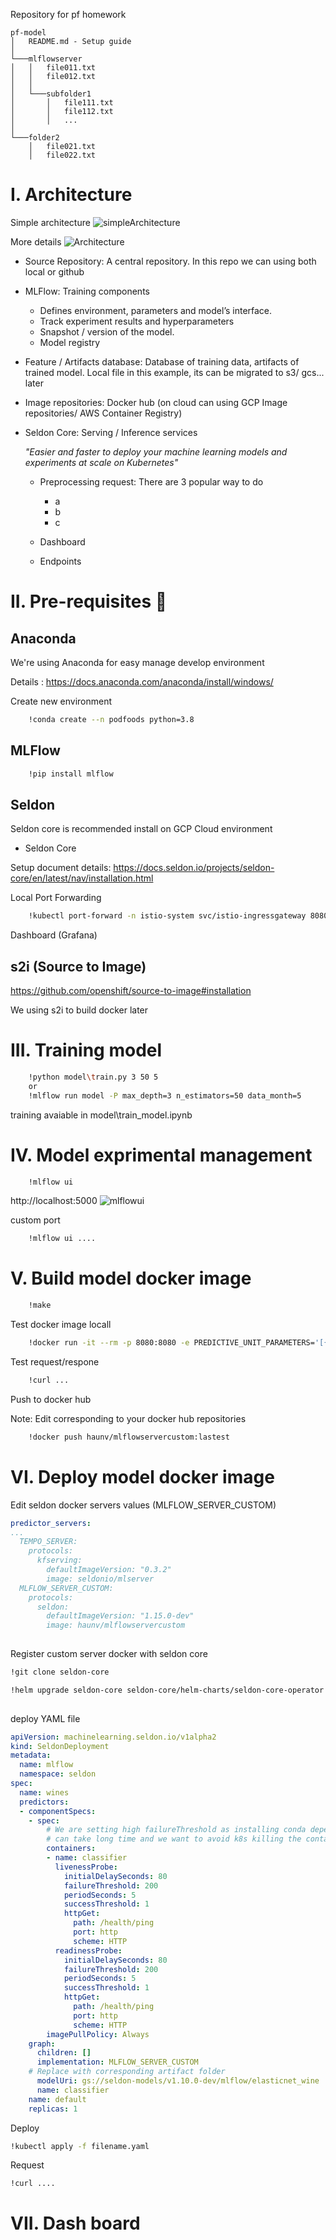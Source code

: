 Repository for pf homework

```
pf-model
│   README.md - Setup guide
│
└───mlflowserver
│   │   file011.txt
│   │   file012.txt
│   │
│   └───subfolder1
│       │   file111.txt
│       │   file112.txt
│       │   ...
│   
└───folder2
    │   file021.txt
    │   file022.txt
```

# I. Architecture

Simple architecture
![simpleArchitecture](images/simple-architecture.png)

More details
![Architecture](images/architecture.png)

- Source Repository: A central repository. In this repo we can using both local or github

- MLFlow: Training components

    - Defines environment, parameters and model’s interface.
    - Track experiment results and hyperparameters
    - Snapshot / version of the model.
    - Model registry

- Feature / Artifacts database: Database of training data, artifacts of trained model. Local file in this example, its can be migrated to s3/ gcs...  later

- Image repositories: Docker hub (on cloud can using GCP Image repositories/ AWS Container Registry)

- Seldon Core: Serving / Inference services

  *"Easier and faster to deploy your machine learning models and experiments at scale on Kubernetes"*

    - Preprocessing request: There are 3 popular way to do
      - a
      - b
      - c

    - Dashboard

    - Endpoints

# II. Pre-requisites 🧰

## Anaconda

We're using Anaconda for easy manage develop environment

Details : https://docs.anaconda.com/anaconda/install/windows/

Create new environment
```bash
    !conda create --n podfoods python=3.8
```
## MLFlow

<!-- ![mlflow](images\MLflow-logo-final-white-TM.png) -->

```bash
    !pip install mlflow
```

## Seldon

<!-- ![seldoncore](images\Seldon_Logo_0.jpg) -->

Seldon core is recommended install on GCP Cloud environment

- Seldon Core

Setup document details: https://docs.seldon.io/projects/seldon-core/en/latest/nav/installation.html

Local Port Forwarding

```bash
    !kubectl port-forward -n istio-system svc/istio-ingressgateway 8080:80
```

Dashboard (Grafana)

## s2i (Source to Image)

https://github.com/openshift/source-to-image#installation

We using s2i to build docker later


# III. Training model

```bash
    !python model\train.py 3 50 5
    or
    !mlflow run model -P max_depth=3 n_estimators=50 data_month=5
```

training avaiable in model\train_model.ipynb

# IV. Model exprimental management

```bash
    !mlflow ui
```
http://localhost:5000
![mlflowui](images/mlflow-ui.png)

custom port
```bash
    !mlflow ui ....
```
# V. Build model docker image

```bash
    !make
```

Test docker image locall

```bash
    !docker run -it --rm -p 8080:8080 -e PREDICTIVE_UNIT_PARAMETERS='[{"type":"STRING","name":"model_uri","value":"file:///model"}]' -v /home/haunv_it/mlflow_wine_artifact/elasticnet_wine:/model haunv/mlflowservercustom:1.16.0-dev
```

Test request/respone

```bash
    !curl ...
```

Push to docker hub

Note: Edit corresponding to your docker hub repositories

```bash
    !docker push haunv/mlflowservercustom:lastest
```

# VI. Deploy model docker image 

Edit seldon docker servers values (MLFLOW_SERVER_CUSTOM)

```yaml
predictor_servers:
...
  TEMPO_SERVER:
    protocols:
      kfserving:
        defaultImageVersion: "0.3.2"
        image: seldonio/mlserver
  MLFLOW_SERVER_CUSTOM:
    protocols:
      seldon:
        defaultImageVersion: "1.15.0-dev"
        image: haunv/mlflowservercustom
    
```

Register custom server docker with seldon core

```bash
!git clone seldon-core

!helm upgrade seldon-core seldon-core/helm-charts/seldon-core-operator --namespace seldon-system --values values.yaml --set istio.enabled=true
    
```


deploy YAML file

```yaml
apiVersion: machinelearning.seldon.io/v1alpha2
kind: SeldonDeployment
metadata:
  name: mlflow
  namespace: seldon
spec:
  name: wines
  predictors:
  - componentSpecs:
    - spec:
        # We are setting high failureThreshold as installing conda dependencies
        # can take long time and we want to avoid k8s killing the container prematurely
        containers:
        - name: classifier
          livenessProbe:
            initialDelaySeconds: 80
            failureThreshold: 200
            periodSeconds: 5
            successThreshold: 1
            httpGet:
              path: /health/ping
              port: http
              scheme: HTTP
          readinessProbe:
            initialDelaySeconds: 80
            failureThreshold: 200
            periodSeconds: 5
            successThreshold: 1
            httpGet:
              path: /health/ping
              port: http
              scheme: HTTP
        imagePullPolicy: Always
    graph:
      children: []
      implementation: MLFLOW_SERVER_CUSTOM
    # Replace with corresponding artifact folder
      modelUri: gs://seldon-models/v1.10.0-dev/mlflow/elasticnet_wine
      name: classifier
    name: default
    replicas: 1
```

Deploy

```bash
!kubectl apply -f filename.yaml
```

Request

```bash
!curl ....
```

# VII. Dash board

